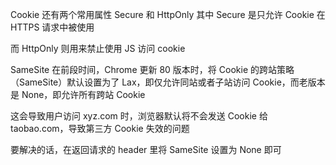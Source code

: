 Cookie 还有两个常用属性 Secure 和 HttpOnly
其中 Secure 是只允许 Cookie 在 HTTPS 请求中被使用

而 HttpOnly 则用来禁止使用 JS 访问 cookie

SameSite
在前段时间，Chrome 更新 80 版本时，将 Cookie 的跨站策略（SameSite）默认设置为了 Lax，即仅允许同站或者子站访问 Cookie，而老版本是 None，即允许所有跨站 Cookie

这会导致用户访问 xyz.com 时，浏览器默认将不会发送 Cookie 给 taobao.com，导致第三方 Cookie 失效的问题

要解决的话，在返回请求的 header 里将 SameSite 设置为 None 即可